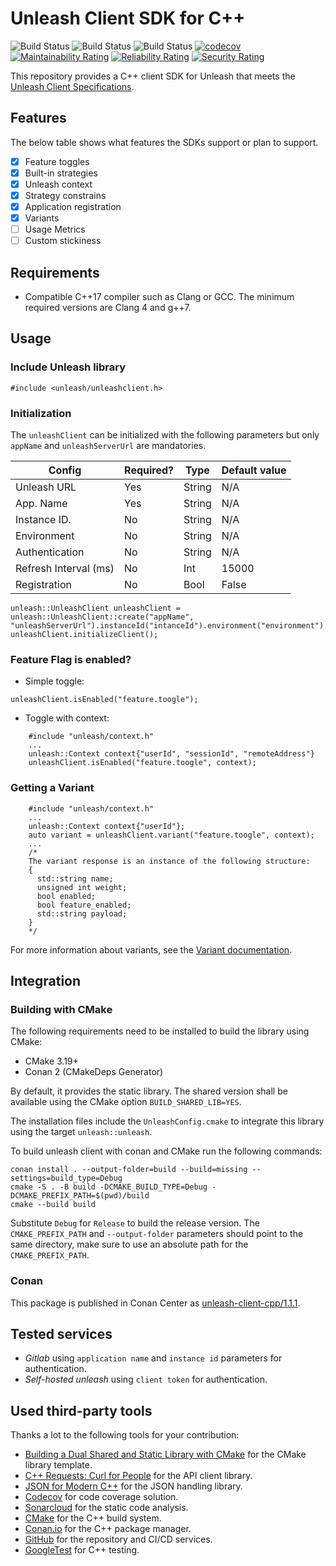 # Unleash Client SDK for C++

![Build Status](https://github.com/aruizs/unleash-client-cpp/actions/workflows/ubuntu.yml/badge.svg)
![Build Status](https://github.com/aruizs/unleash-client-cpp/actions/workflows/windows.yml/badge.svg)
![Build Status](https://github.com/aruizs/unleash-client-cpp/actions/workflows/macos.yml/badge.svg)
[![codecov](https://codecov.io/gh/aruizs/unleash-client-cpp/branch/main/graph/badge.svg?token=SFWVJY808A)](https://codecov.io/gh/aruizs/unleash-client-cpp)
[![Maintainability Rating](https://sonarcloud.io/api/project_badges/measure?project=aruizs_unleash-client-cpp&metric=sqale_rating)](https://sonarcloud.io/summary/new_code?id=aruizs_unleash-client-cpp)
[![Reliability Rating](https://sonarcloud.io/api/project_badges/measure?project=aruizs_unleash-client-cpp&metric=reliability_rating)](https://sonarcloud.io/summary/new_code?id=aruizs_unleash-client-cpp)
[![Security Rating](https://sonarcloud.io/api/project_badges/measure?project=aruizs_unleash-client-cpp&metric=security_rating)](https://sonarcloud.io/summary/new_code?id=aruizs_unleash-client-cpp)

This repository provides a C++ client SDK for Unleash that meets
the [Unleash Client Specifications](https://github.com/Unleash/client-specification).

## Features

The below table shows what features the SDKs support or plan to support.

- [x] Feature toggles
- [x] Built-in strategies
- [x] Unleash context
- [x] Strategy constrains
- [x] Application registration
- [x] Variants
- [ ] Usage Metrics
- [ ] Custom stickiness

## Requirements

- Compatible C++17 compiler such as Clang or GCC. The minimum required versions are Clang 4 and g++7.

## Usage

### Include Unleash library

    #include <unleash/unleashclient.h>

### Initialization

The `unleashClient` can be initialized with the following parameters but only `appName` and `unleashServerUrl` are
mandatories.

| Config                | Required? | Type   | Default value |
|-----------------------|-----------|--------|---------------|
| Unleash URL           | Yes | String | N/A           |
| App. Name             | Yes | String | N/A           |
| Instance ID.          | No        | String | N/A           |
| Environment           | No        | String | N/A           |
| Authentication        | No        | String | N/A           |
| Refresh Interval (ms) | No        | Int    | 15000         |
| Registration          | No        | Bool   | False         |

    unleash::UnleashClient unleashClient = unleash::UnleashClient::create("appName", "unleashServerUrl").instanceId("intanceId").environment("environment").authentication("token").refreshInterval(pollingTime).registration(boolValue);
    unleashClient.initializeClient();

### Feature Flag is enabled?

- Simple toggle:

```
unleashClient.isEnabled("feature.toogle");
```

- Toggle with context:

```
    #include "unleash/context.h"
    ...
    unleash::Context context{"userId", "sessionId", "remoteAddress"}
    unleashClient.isEnabled("feature.toogle", context);
```

### Getting a Variant

``` 
    #include "unleash/context.h"
    ...
    unleash::Context context{"userId"};
    auto variant = unleashClient.variant("feature.toogle", context);
    ...
    /*
    The variant response is an instance of the following structure:
    {
      std::string name;
      unsigned int weight;
      bool enabled;
      bool feature_enabled;
      std::string payload;
    }
    */
```

For more information about variants, see the [Variant documentation](https://docs.getunleash.io/advanced/toggle_variants).


## Integration

### Building with CMake

The following requirements need to be installed to build the library using CMake:

- CMake 3.19+
- Conan 2 (CMakeDeps Generator)

By default, it provides the static library. The shared version shall be available using the CMake
option `BUILD_SHARED_LIB=YES`.

The installation files include the `UnleashConfig.cmake` to integrate this library using the target `unleash::unleash`.

To build unleash client with conan and CMake run the following commands:

```
conan install . --output-folder=build --build=missing --settings=build_type=Debug
cmake -S . -B build -DCMAKE_BUILD_TYPE=Debug -DCMAKE_PREFIX_PATH=$(pwd)/build
cmake --build build
```

Substitute `Debug` for `Release` to build the release version. The `CMAKE_PREFIX_PATH` and `--output-folder` parameters should point to the same directory, make sure to use an absolute path for the `CMAKE_PREFIX_PATH`.

### Conan

This package is published in Conan Center as [unleash-client-cpp/1.1.1](https://conan.io/center/unleash-client-cpp).

## Tested services

- *Gitlab* using `application name` and `instance id` parameters for authentication.
- *Self-hosted unleash* using `client token` for authentication.

## Used third-party tools

Thanks a lot to the following tools for your contribution:

- [Building a Dual Shared and Static Library with CMake](https://github.com/alexreinking/SharedStaticStarter) for the
  CMake library template.
- [C++ Requests: Curl for People](https://github.com/libcpr/cpr) for the API client library.
- [JSON for Modern C++](https://github.com/nlohmann/json) for the JSON handling library.
- [Codecov](https://about.codecov.io/) for code coverage solution.
- [Sonarcloud](https://sonarcloud.io/) for the static code analysis.
- [CMake](https://cmake.org/) for the C++ build system.
- [Conan.io](https://conan.io/) for the C++ package manager.
- [GitHub](https://github.com/) for the repository and CI/CD services.
- [GoogleTest](https://github.com/google/googletest) for C++ testing.
